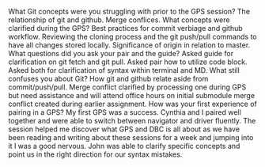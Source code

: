 What Git concepts were you struggling with prior to the GPS session? The relationship of git and github. Merge conflices.
What concepts were clarified during the GPS? Best practices for commit verbiage and github workflow. Reviewing the cloning process and the git push/pull commands to have all changes stored locally. Significance of origin in relation to master.
What questions did you ask your pair and the guide? Asked guide for clarification on git fetch and git pull. Asked pair how to utilize code block. Asked both for clarification of syntax within terminal and MD.
What still confuses you about Git? How git and github relate aside from commit/push/pull. Merge conflict clarified by processing one during GPS but need assistance and will attend office hours on initial submodule merge conflict created during earlier assignment.
How was your first experience of pairing in a GPS? My first GPS was a success. Cynthia and I paired well together and were able to switch between navigator and driver fluently. The session helped me discover what GPS and DBC is all about as we have been reading and writing about these sessions for a week and jumping into it I was a good nervous. John was able to clarify specific concepts and point us in the right direction for our syntax mistakes.